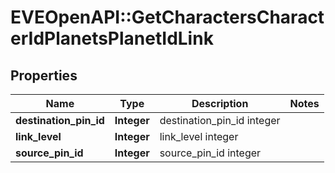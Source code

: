 # EVEOpenAPI::GetCharactersCharacterIdPlanetsPlanetIdLink

## Properties
Name | Type | Description | Notes
------------ | ------------- | ------------- | -------------
**destination_pin_id** | **Integer** | destination_pin_id integer | 
**link_level** | **Integer** | link_level integer | 
**source_pin_id** | **Integer** | source_pin_id integer | 


